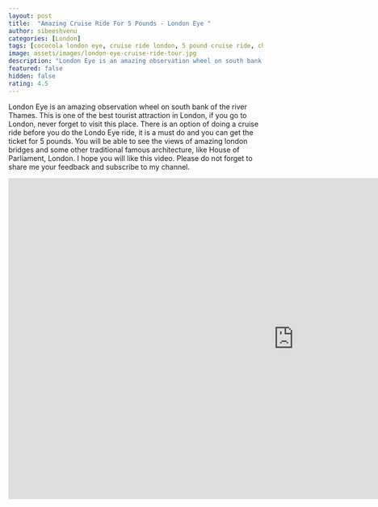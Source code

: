 ```yaml
---
layout: post
title:  "Amazing Cruise Ride For 5 Pounds - London Eye "
author: sibeeshvenu
categories: [London]
tags: [cococola london eye, cruise ride london, 5 pound cruise ride, cheapest cruise ride ever, london diaries, oxford street, Hungerford Bridge and Golden Jubilee Bridges, Trafalgar Square, Westminster Bridge, london eye opening times, london sightseeing, london map, london population, london city, london uk, london attractions, london travel tours, london eye, tower of london, day trips from london, london attractions, Mallu, Njan Oru Malayali, I am a Mallu, njanorumalayali]
image: assets/images/london-eye-cruise-ride-tour.jpg
description: "London Eye is an amazing observation wheel on south bank of the river Thames. This is one of the best tourist attraction in London, if you go to London, never forget to visit this place. There is an option of doing a cruise ride before you do the Londo Eye ride, it is a must do and you can get the ticket for 5 pounds. You will be able to see the views of amazing london bridges and some other traditional famous architecture, like House of Parliament, London. I hope you will like this video. Please do not forget to share me your feedback and subscribe to my channel."
featured: false
hidden: false
rating: 4.5
---
```


London Eye is an amazing observation wheel on south bank of the river Thames. This is one of the best tourist attraction in London, if you go to London, never forget to visit this place. There is an option of doing a cruise ride before you do the Londo Eye ride, it is a must do and you can get the ticket for 5 pounds. You will be able to see the views of amazing london bridges and some other traditional famous architecture, like House of Parliament, London. I hope you will like this video. Please do not forget to share me your feedback and subscribe to my channel. 

<iframe width="1129" height="635" src="https://www.youtube.com/embed/ahif8dj4mKo" frameborder="0" allow="accelerometer; autoplay; encrypted-media; gyroscope; picture-in-picture" allowfullscreen></iframe>